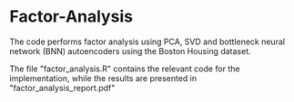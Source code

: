 # Factor-Analysis
The code performs factor analysis using PCA, SVD and bottleneck neural network (BNN) autoencoders using the Boston Housing dataset.

The file "factor_analysis.R" contains the relevant code for the implementation, while the results are presented in "factor_analysis_report.pdf"

